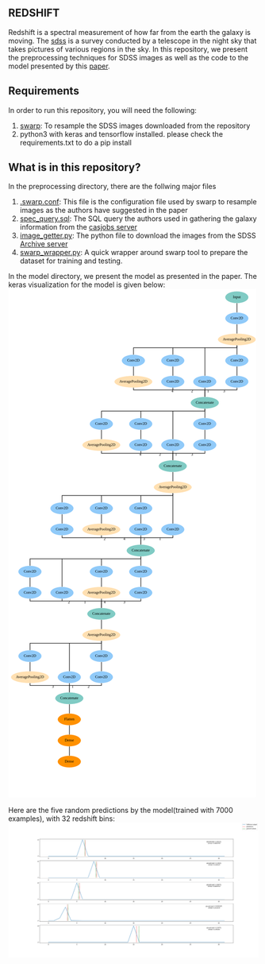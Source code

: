 ## REDSHIFT 
Redshift is a spectral measurement of how far from the earth the galaxy is moving. The [sdss](https://www.sdss.org/) is a survey conducted by a telescope in the night sky that takes pictures of various regions in the sky. In this repository, we present the preprocessing techniques for SDSS images as well as the code to the model presented by this [paper](https://arxiv.org/abs/1806.06607).

## Requirements
In order to run this repository, you will need the following:
1. [swarp](https://www.astromatic.net/software/swarp): To resample the SDSS images downloaded from the repository
2. python3 with keras and tensorflow installed. please check the requirements.txt to do a pip install

## What is in this repository?
In the preprocessing directory, there are the follwing major files
1. [.swarp.conf](./preprocessing/.swarp.conf): This file is the configuration file used by swarp to resample images as the authors have suggested in the paper
2. [spec_query.sql](./preprocessing/spec_query.sql): The SQL query the authors used in gathering the galaxy information from the [casjobs server](https://skyserver.sdss.org/casjobs/)
3. [image_getter.py](./preprocessing/image_getter.py): The python file to download the images from the SDSS [Archive server](https://data.sdss.org/sas/)
4. [swarp_wrapper.py](./preprocessing/swarp_wrapper.py): A quick wrapper around swarp tool to prepare the dataset for training and testing.

In the model directory, we present the model as presented in the paper. The keras visualization for the model is given below:
![redshiftmodel as seen in deepforge](./images/convinception.png)

Here are the five random predictions by the model(trained with 7000 examples), with 32 redshift bins:
![redshiftmodel as seen in deepforge](./images/random_predds.png)